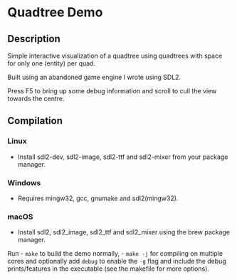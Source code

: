 # Quadtree Demo

## Description

Simple interactive visualization of a quadtree using quadtrees with space for
only one (entity) per quad.

Built using an abandoned game engine I wrote using SDL2.

Press F5 to bring up some debug information and scroll to cull the view towards
the centre.

## Compilation

### Linux

- Install sdl2-dev, sdl2-image, sdl2-ttf and sdl2-mixer from your package manager.

### Windows

- Requires mingw32, gcc, gnumake and sdl2(mingw32).

### macOS

- Install sdl2, sdl2_image, sdl2_ttf and sdl2_mixer using the brew package manager.

Run - `make` to build the demo normally, - `make -j` for compiling on multiple
cores and optionally add `debug` to enable the `-g` flag and include the debug
prints/features in the executable (see the makefile for more options).
